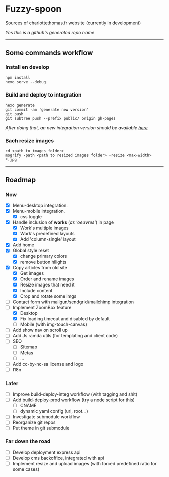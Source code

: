 # Fuzzy-spoon
Sources of charlottethomas.fr website (currently in development)

*Yes this is a github's generated repo name*

---

## Some commands workflow
### Install en develop
	npm install
	hexo serve --debug

### Build and deploy to integration
	hexo generate
	git commit -am 'generate new version'
	git push
	git subtree push --prefix public/ origin gh-pages

*After doing that, an new integration version should be available [here](https://crucialhawg.github.io/fuzzy-spoon/)*

### Bach resize images
	cd <path to images folder>
	mogrify -path <path to resized images folder> -resize <max-width> *.jpg

---

## Roadmap
### Now
- [x] Menu-desktop integration.
- [x] Menu-mobile integration.
	- [x] css toggle
- [x]	Handle inclusion of **works** (*as 'oeuvres'*) in page
	- [x]	Work's multiple images
	- [x]	Work's predefined layouts
	- [x] Add 'column-single' layout
- [x] Add home
- [x] Global style reset
	- [x] change primary colors
	- [x] remove button hilights
- [x] Copy articles from old site
	- [x]	Get images
	- [x] Order and rename images
	- [x] Resize images that need it
	- [x] Include content
	- [x] Crop and rotate some imgs
- [ ] Contact form with mailgun/sendgrid/mailchimp integration
- [ ]	Implement ZoomBox feature
	- [x] Desktop
	- [x] Fix loading timeout and disabled by default
	- [ ] Mobile (with img-touch-canvas)
- [ ]	Add show nav on scroll up
- [ ] Add Js ramda utils (for templating and client code)
- [ ] SEO
	- [ ] Sitemap
	- [ ] Metas
	- [ ] ...
- [ ] Add cc-by-nc-sa license and logo
- [ ] I18n

### Later
- [ ] Improve build-deploy-integ workflow (with tagging and shit)
- [ ] Add build-deploy-prod workflow (try a node script for this)
	- [ ] CNAME
	- [ ] dynamic yaml config (url, root...)
- [ ] Investigate submodule workflow
- [ ] Reorganize git repos
- [ ] Put theme in git submodule

### Far down the road
- [ ] Develop deployment express api
- [ ] Develop cms backoffice, integrated with api
- [ ] Implement resize and upload images (with forced predefined ratio for some cases)
